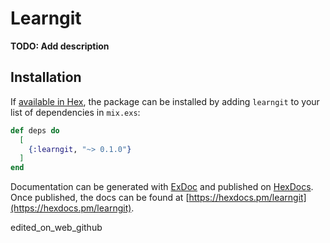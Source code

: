 # Learngit

**TODO: Add description**

## Installation

If [available in Hex](https://hex.pm/docs/publish), the package can be installed
by adding `learngit` to your list of dependencies in `mix.exs`:

```elixir
def deps do
  [
    {:learngit, "~> 0.1.0"}
  ]
end
```

Documentation can be generated with [ExDoc](https://github.com/elixir-lang/ex_doc)
and published on [HexDocs](https://hexdocs.pm). Once published, the docs can
be found at [https://hexdocs.pm/learngit](https://hexdocs.pm/learngit).

edited_on_web_github

